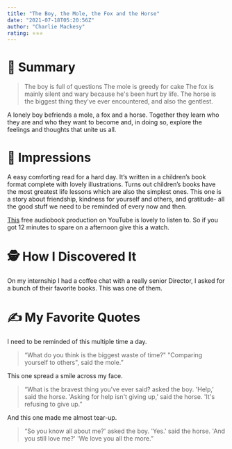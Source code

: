 ```yaml
---
title: "The Boy, the Mole, the Fox and the Horse"
date: "2021-07-18T05:20:56Z"
author: "Charlie Mackesy"
rating: ⭐⭐⭐
---
```


<style>

</style>

# 🚀 Summary
>The boy is full of questions
>The mole is greedy for cake
>The fox is mainly silent and wary because he's been hurt by life.
>The horse is the biggest thing they've ever encountered, and also the gentlest.

A lonely boy befriends a mole, a fox and a horse. Together they learn who they are and who they want to become and, in doing so, explore the feelings and thoughts that unite us all.

# 🎨 Impressions
A easy comforting read for a hard day. It’s written in a children’s book format complete with lovely illustrations. Turns out children’s books have the most greatest life lessons which are also the simplest ones. This one is a story about friendship, kindness for yourself and others, and gratitude- all the good stuff we need to be reminded of every now and then.

[This](https://youtu.be/81b4i9jQhck) free audiobook production on YouTube is lovely to listen to. So if you got 12 minutes to spare on a afternoon give this a watch.

# 🕵 How I Discovered It
On my internship I had a coffee chat with a really senior Director, I asked for a bunch of their favorite books. This was one of them.

# ✍️ My Favorite Quotes

I need to be reminded of this multiple time a day.
>“What do you think is the biggest waste of time?"
>"Comparing yourself to others", said the mole.”

This one spread a smile across my face.
>“What is the bravest thing you've ever said? asked the boy.
>'Help,' said the horse.
>'Asking for help isn't giving up,' said the horse. 'It's refusing to give up.”

And this one made me almost tear-up.
>“So you know all about me?' asked the boy.
>'Yes.' said the horse.
>'And you still love me?'
>'We love you all the more.”